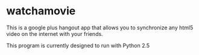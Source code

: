 watchamovie
===========

This is a google plus hangout app that allows you to synchronize any html5 video on the internet with your friends.

This program is currently designed to run with Python 2.5
